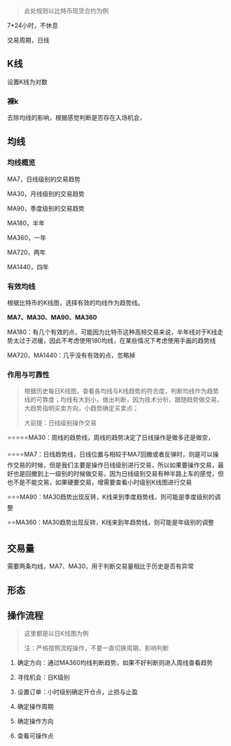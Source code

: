 > 此处规则以比特币现货合约为例

7*24小时，不休息

交易周期，日线

## K线

设置K线为对数

### 裸k

去除均线的影响，根据感觉判断是否存在入场机会，

## 均线

### 均线概览

MA7，日线级别的交易趋势

MA30，月线级别的交易趋势

MA90，季度级别的交易趋势

MA180，半年

MA360，一年

MA720，两年

MA1440，四年

### 有效均线

根据比特币的K线图，选择有效的均线作为趋势线。

**MA7、MA30、MA90、MA360**

MA180：有几个有效的点，可能因为比特币这种高频交易来说，半年线对于K线走势太过于迟缓，因此不考虑使用180均线，在某些情况下考虑使用手画的趋势线

MA720、MA1440：几乎没有有效的点，忽略掉

### 作用与可靠性

> 根据历史每日K线图，查看各均线与K线趋势的符合度，判断均线作为趋势线的可靠度；均线有大到小，做出判断，因为技术分析，跟随趋势做交易，大趋势指明买卖方向，小趋势确定买卖点；
>
> 大前提：日线级别操作交易

⭐️⭐️⭐️⭐️⭐️MA30：周线的趋势线，周线的趋势决定了日线操作是做多还是做空，

⭐️⭐️⭐️⭐️MA7：日线趋势线，日线位置与相较于MA7回撤或者反弹时，则是可以操作交易的时候，但是我们主要是操作日线级别进行交易，所以如果要操作交易，最好也是回撤到上一级别的时候做交易，因为日线级别交易有种半路上车的感觉，但也不是不能交易，如果硬要交易，增需要查看小时级别K线图进行交易

⭐️⭐️⭐️MA90：MA30趋势出现反转，K线来到季度趋势线，则可能是季度级别的调整

⭐️⭐️MA360：MA30趋势出现反转，K线来到年趋势线，则可能是年级别的调整

## 交易量

需要两条均线，MA7、MA30，用于判断交易量相比于历史是否有异常

## 形态



## 操作流程

> 这里都是以日K线图为例
>
> 注：严格按照流程操作，不要一直切换周期，影响判断

1. 确定方向：通过MA360均线判断趋势，如果不好判断则进入周线查看趋势
2. 寻找机会：日K级别 
3. 设置订单：小时级别确定开仓点，止损与止盈







1. 确定操作周期
2. 确定操作方向
3. 查看可操作点

